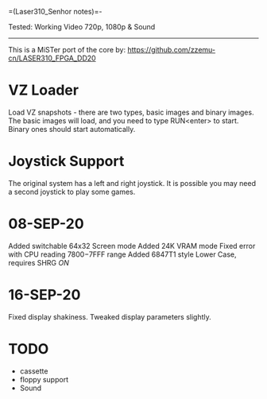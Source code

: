 =(Laser310_Senhor notes)=-

Tested: Working Video 720p, 1080p & Sound

___

This is a MiSTer port of the core by:
https://github.com/zzemu-cn/LASER310_FPGA_DD20


# VZ Loader

Load VZ snapshots - there are two types, basic images and binary images. The basic images will load, and you need to type RUN&lt;enter&gt; to start. Binary ones should start automatically.

# Joystick Support

The original system has a left and right joystick. It is possible you may need a second joystick to play some games.


# 08-SEP-20

Added switchable 64x32 Screen mode
Added 24K VRAM mode
Fixed error with CPU reading $7800-$7FFF range
Added 6847T1 style Lower Case, requires SHRG *ON*

# 16-SEP-20

Fixed display shakiness.
Tweaked display parameters slightly.

# TODO

* cassette 
* floppy support
* Sound
